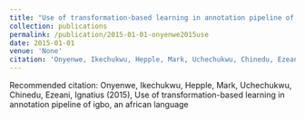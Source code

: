 ```yaml
---
title: "Use of transformation-based learning in annotation pipeline of igbo, an african language"
collection: publications
permalink: /publication/2015-01-01-onyenwe2015use
date: 2015-01-01
venue: 'None'
citation: 'Onyenwe, Ikechukwu, Hepple, Mark, Uchechukwu, Chinedu, Ezeani, Ignatius (2015), Use of transformation-based learning in annotation pipeline of igbo, an african language'
---
```

Recommended citation: Onyenwe, Ikechukwu, Hepple, Mark, Uchechukwu, Chinedu, Ezeani, Ignatius (2015), Use of transformation-based learning in annotation pipeline of igbo, an african language